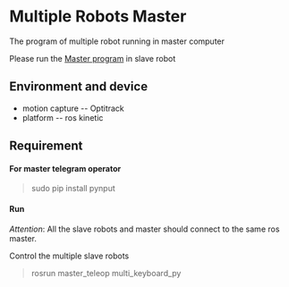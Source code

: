# Multiple Robots Master
The program of multiple robot running in master computer

Please run the [Master program](https://github.com/hanruihua/slave_multirobot) in slave robot
 
## Environment and device

- motion capture -- Optitrack
- platform -- ros kinetic

## Requirement 

#### For master telegram operator

> sudo pip install pynput

#### Run 
*Attention*: All the slave robots and master should connect to the same ros master. 

Control the multiple slave robots
> rosrun master_teleop multi_keyboard_py 



